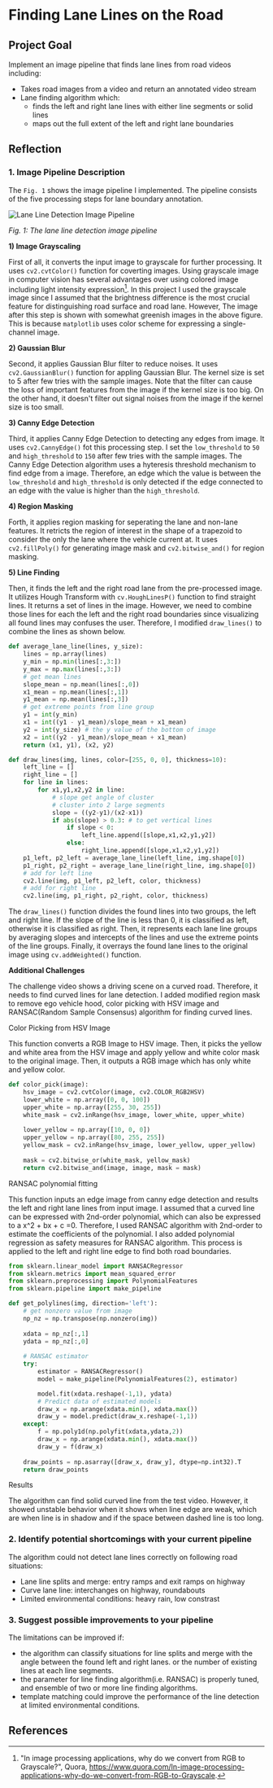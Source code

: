 # **Finding Lane Lines on the Road** 

Project Goal
---

Implement an image pipeline that finds lane lines from road videos including:
* Takes road images from a video and return an annotated video stream
* Lane finding algorithm which:
  * finds the left and right lane lines with either line segments or solid lines
  * maps out the full extent of the left and right lane boundaries


Reflection
---

### 1. Image Pipeline Description

The `Fig. 1` shows the image pipeline I implemented. The pipeline consists of the five processing steps for lane boundary annotation. 

![Lane Line Detection Image Pipeline][image1]

*Fig. 1: The lane line detection image pipeline*


**1) Image Grayscaling**

First of all, it converts the input image to grayscale for further processing. It uses `cv2.cvtColor()` function for coverting images. Using grayscale image in computer vision has several advantages over using colored image including light intensity expression[^1]. In this project I used the grayscale image since I assumed that the brightness difference is the most crucial feature for distinguishing road surface and road lane. However, The image after this step is shown with somewhat greenish images in the above figure. This is because `matplotlib` uses color scheme for expressing a single-channel image.

**2) Gaussian Blur**

Second, it applies Gaussian Blur filter to reduce noises. It uses `cv2.GaussianBlur()` function for appling Gaussian Blur. The kernel size is set to 5 after few tries with the sample images. Note that the filter can cause the loss of important features from the image if the kernel size is too big. On the other hand, it doesn't filter out signal noises from the image if the kernel size is too small.

**3) Canny Edge Detection**

Third, it applies Canny Edge Detection to detecting any edges from image. It uses `cv2.CannyEdge()`  fot this processing step. I set the `low_threshold` to `50` and `high_threshold` to `150` after few tries with the sample images. The Canny Edge Detection algorithm uses a hyteresis threshold mechanism to find edge from a image. Therefore, an edge which the value is between the `low_threshold` and `high_threshold` is only detected if the edge connected to an edge with the value is higher than the `high_threshold`.

**4) Region Masking**

Forth, it applies region masking for seperating the lane and non-lane features. It retricts the region of interest in the shape of a trapezoid to consider the only the lane where the vehicle current at. It uses `cv2.fillPoly()` for generating image mask and `cv2.bitwise_and()` for region masking.

**5) Line Finding**

Then, it finds the left and the right road lane from the pre-processed image. It utilizes Hough Transform with `cv.HoughLinesP()` function to find straight lines. It returns a set of lines in the image. However, we need to combine those lines for each the left and the right road boundaries since visualizing all found lines may confuses the user. Therefore, I modified `draw_lines()` to combine the lines as shown below.

```python
def average_lane_line(lines, y_size):
    lines = np.array(lines)
    y_min = np.min(lines[:,3:])
    y_max = np.max(lines[:,3:])
    # get mean lines
    slope_mean = np.mean(lines[:,0])
    x1_mean = np.mean(lines[:,1])
    y1_mean = np.mean(lines[:,3])
    # get extreme points from line group
    y1 = int(y_min)
    x1 = int((y1 - y1_mean)/slope_mean + x1_mean)
    y2 = int(y_size) # the y value of the bottom of image
    x2 = int((y2 - y1_mean)/slope_mean + x1_mean)
    return (x1, y1), (x2, y2)

def draw_lines(img, lines, color=[255, 0, 0], thickness=10):
    left_line = []
    right_line = []
    for line in lines:
        for x1,y1,x2,y2 in line:
            # slope get angle of cluster
            # cluster into 2 large segments
            slope = ((y2-y1)/(x2-x1))
            if abs(slope) > 0.3: # to get vertical lines
                if slope < 0:
                    left_line.append([slope,x1,x2,y1,y2])
                else:
                    right_line.append([slope,x1,x2,y1,y2]) 
    p1_left, p2_left = average_lane_line(left_line, img.shape[0])
    p1_right, p2_right = average_lane_line(right_line, img.shape[0])
    # add for left line
    cv2.line(img, p1_left, p2_left, color, thickness)
    # add for right line
    cv2.line(img, p1_right, p2_right, color, thickness)
```

The `draw_lines()` function divides the found lines into two groups, the left and right line. If the slope of the line is less than 0, it is classified as left, otherwise it is classified as right. Then, it represents each lane line groups by averaging slopes and intercepts of the lines and use the extreme points of the line groups. Finally, 
it overrays the found lane lines to the original image using `cv.addWeighted()` function.

**Additional Challenges**

The challenge video shows a driving scene on a curved road. Therefore, it needs to find curved lines for lane detection. I added modified region mask to remove ego vehicle hood, color picking with HSV image and RANSAC(Random Sample Consensus) algorithm for finding curved lines. 

Color Picking from HSV Image

This function converts a RGB Image to HSV image. Then, it picks the yellow and white area from the HSV image and apply yellow and white color mask to the original image. Then, it outputs a RGB image which has only white and yellow color.
```python
def color_pick(image):
    hsv_image = cv2.cvtColor(image, cv2.COLOR_RGB2HSV)
    lower_white = np.array([0, 0, 100])
    upper_white = np.array([255, 30, 255])
    white_mask = cv2.inRange(hsv_image, lower_white, upper_white)
    
    lower_yellow = np.array([10, 0, 0])
    upper_yellow = np.array([80, 255, 255])
    yellow_mask = cv2.inRange(hsv_image, lower_yellow, upper_yellow)
    
    mask = cv2.bitwise_or(white_mask, yellow_mask)    
    return cv2.bitwise_and(image, image, mask = mask)
```

RANSAC polynomial fitting

This function inputs an edge image from canny edge detection and results the left and right lane lines from input image. I assumed that a curved line can be expressed with 2nd-order polynomial, which can also be expressed to a x^2 + bx + c =0. Therefore, I used RANSAC algorithm with 2nd-order to estimate the coefficients of the polynomial. I also added polynomial regression as safety measures for RANSAC algorithm. This process is applied to the left and right line edge to find both road boundaries.

```python
from sklearn.linear_model import RANSACRegressor
from sklearn.metrics import mean_squared_error
from sklearn.preprocessing import PolynomialFeatures
from sklearn.pipeline import make_pipeline

def get_polylines(img, direction='left'):
    # get nonzero value from image
    np_nz = np.transpose(np.nonzero(img))
    
    xdata = np_nz[:,1]
    ydata = np_nz[:,0]
    
    # RANSAC estimator
    try:
        estimator = RANSACRegressor()
        model = make_pipeline(PolynomialFeatures(2), estimator)

        model.fit(xdata.reshape(-1,1), ydata)
        # Predict data of estimated models
        draw_x = np.arange(xdata.min(), xdata.max())
        draw_y = model.predict(draw_x.reshape(-1,1))
    except:
        f = np.poly1d(np.polyfit(xdata,ydata,2))
        draw_x = np.arange(xdata.min(), xdata.max())
        draw_y = f(draw_x)
    
    draw_points = np.asarray([draw_x, draw_y], dtype=np.int32).T
    return draw_points
```

Results

The algorithm can find solid curved line from the test video. However, it showed unstable behavior when it shows when line edge are weak, which are when line is in shadow and if the space between dashed line is too long.

### 2. Identify potential shortcomings with your current pipeline

The algorithm could not detect lane lines correctly on following road situations:
* Lane line splits and merge: entry ramps and exit ramps on highway
* Curve lane line: interchanges on highway, roundabouts
* Limited environmental conditions: heavy rain, low constrast

### 3. Suggest possible improvements to your pipeline

The limitations can be improved if:
* the algorithm can classify situations for line splits and merge with the angle between the found left and right lanes. or the number of existing lines at each line segments.
* the parameter for line finding algorithm(i.e. RANSAC) is properly tuned, and ensemble of two or more line finding algorithms.
* template matching could improve the performance of the line detection at limited environmental conditions. 

References
---
[^1]: "In image processing applications, why do we convert from RGB to Grayscale?", Quora, https://www.quora.com/In-image-processing-applications-why-do-we-convert-from-RGB-to-Grayscale.

[image1]: ./resources/CarND-P1-Fig1.png "Image Pipeline"